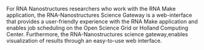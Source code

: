 For RNA Nanostructures researchers who work with the RNA Make application, the RNA-Nanostructures Science Gateway is a web-interface that provides a user-friendly experience with the RNA Make application and enables job scheduling on the Open Science Grid or Holland Computing Center. Furthermore, the RNA-Nanostructures science gateway,enables visualization of results through an easy-to-use web interface.
